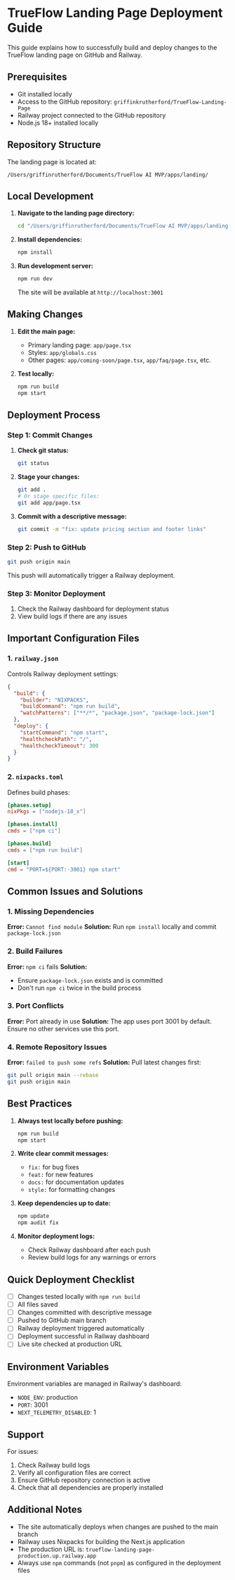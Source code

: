 # TrueFlow Landing Page Deployment Guide

This guide explains how to successfully build and deploy changes to the TrueFlow landing page on GitHub and Railway.

## Prerequisites

- Git installed locally
- Access to the GitHub repository: `griffinkrutherford/TrueFlow-Landing-Page`
- Railway project connected to the GitHub repository
- Node.js 18+ installed locally

## Repository Structure

The landing page is located at:
```
/Users/griffinrutherford/Documents/TrueFlow AI MVP/apps/landing/
```

## Local Development

1. **Navigate to the landing page directory:**
   ```bash
   cd "/Users/griffinrutherford/Documents/TrueFlow AI MVP/apps/landing"
   ```

2. **Install dependencies:**
   ```bash
   npm install
   ```

3. **Run development server:**
   ```bash
   npm run dev
   ```
   The site will be available at `http://localhost:3001`

## Making Changes

1. **Edit the main page:**
   - Primary landing page: `app/page.tsx`
   - Styles: `app/globals.css`
   - Other pages: `app/coming-soon/page.tsx`, `app/faq/page.tsx`, etc.

2. **Test locally:**
   ```bash
   npm run build
   npm start
   ```

## Deployment Process

### Step 1: Commit Changes

1. **Check git status:**
   ```bash
   git status
   ```

2. **Stage your changes:**
   ```bash
   git add .
   # Or stage specific files:
   git add app/page.tsx
   ```

3. **Commit with a descriptive message:**
   ```bash
   git commit -m "fix: update pricing section and footer links"
   ```

### Step 2: Push to GitHub

```bash
git push origin main
```

This push will automatically trigger a Railway deployment.

### Step 3: Monitor Deployment

1. Check the Railway dashboard for deployment status
2. View build logs if there are any issues

## Important Configuration Files

### 1. `railway.json`
Controls Railway deployment settings:
```json
{
  "build": {
    "builder": "NIXPACKS",
    "buildCommand": "npm run build",
    "watchPatterns": ["**/*", "package.json", "package-lock.json"]
  },
  "deploy": {
    "startCommand": "npm start",
    "healthcheckPath": "/",
    "healthcheckTimeout": 300
  }
}
```

### 2. `nixpacks.toml`
Defines build phases:
```toml
[phases.setup]
nixPkgs = ["nodejs-18_x"]

[phases.install]
cmds = ["npm ci"]

[phases.build]
cmds = ["npm run build"]

[start]
cmd = "PORT=${PORT:-3001} npm start"
```

## Common Issues and Solutions

### 1. Missing Dependencies
**Error:** `Cannot find module`
**Solution:** Run `npm install` locally and commit `package-lock.json`

### 2. Build Failures
**Error:** `npm ci` fails
**Solution:** 
- Ensure `package-lock.json` exists and is committed
- Don't run `npm ci` twice in the build process

### 3. Port Conflicts
**Error:** Port already in use
**Solution:** The app uses port 3001 by default. Ensure no other services use this port.

### 4. Remote Repository Issues
**Error:** `failed to push some refs`
**Solution:** Pull latest changes first:
```bash
git pull origin main --rebase
git push origin main
```

## Best Practices

1. **Always test locally before pushing:**
   ```bash
   npm run build
   npm start
   ```

2. **Write clear commit messages:**
   - `fix:` for bug fixes
   - `feat:` for new features
   - `docs:` for documentation updates
   - `style:` for formatting changes

3. **Keep dependencies up to date:**
   ```bash
   npm update
   npm audit fix
   ```

4. **Monitor deployment logs:**
   - Check Railway dashboard after each push
   - Review build logs for any warnings or errors

## Quick Deployment Checklist

- [ ] Changes tested locally with `npm run build`
- [ ] All files saved
- [ ] Changes committed with descriptive message
- [ ] Pushed to GitHub main branch
- [ ] Railway deployment triggered automatically
- [ ] Deployment successful in Railway dashboard
- [ ] Live site checked at production URL

## Environment Variables

Environment variables are managed in Railway's dashboard:
- `NODE_ENV`: production
- `PORT`: 3001
- `NEXT_TELEMETRY_DISABLED`: 1

## Support

For issues:
1. Check Railway build logs
2. Verify all configuration files are correct
3. Ensure GitHub repository connection is active
4. Check that all dependencies are properly installed

## Additional Notes

- The site automatically deploys when changes are pushed to the main branch
- Railway uses Nixpacks for building the Next.js application
- The production URL is: `trueflow-landing-page-production.up.railway.app`
- Always use `npm` commands (not `pnpm`) as configured in the deployment files